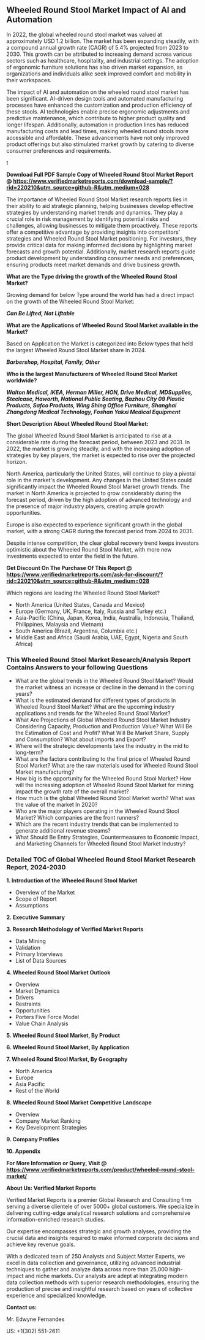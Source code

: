<h2>Wheeled Round Stool Market Impact of AI and Automation</h2><p>In 2022, the global wheeled round stool market was valued at approximately USD 1.2 billion. The market has been expanding steadily, with a compound annual growth rate (CAGR) of 5.4% projected from 2023 to 2030. This growth can be attributed to increasing demand across various sectors such as healthcare, hospitality, and industrial settings. The adoption of ergonomic furniture solutions has also driven market expansion, as organizations and individuals alike seek improved comfort and mobility in their workspaces.</p><p>The impact of AI and automation on the wheeled round stool market has been significant. AI-driven design tools and automated manufacturing processes have enhanced the customization and production efficiency of these stools. AI technologies enable precise ergonomic adjustments and predictive maintenance, which contribute to higher product quality and longer lifespan. Additionally, automation in production lines has reduced manufacturing costs and lead times, making wheeled round stools more accessible and affordable. These advancements have not only improved product offerings but also stimulated market growth by catering to diverse consumer preferences and requirements.</p>t</p><p id="" class=""><strong>Download Full PDF Sample Copy of Wheeled Round Stool Market Report @ <a href="https://www.verifiedmarketreports.com/download-sample/?rid=220210&utm_source=github-R&utm_medium=028" target="_blank">https://www.verifiedmarketreports.com/download-sample/?rid=220210&utm_source=github-R&utm_medium=028</a></strong></p><p>The importance of&nbsp;Wheeled Round Stool Market research reports lies in their ability to aid strategic planning, helping businesses develop effective strategies by understanding market trends and dynamics. They play a crucial role in risk management by identifying potential risks and challenges, allowing businesses to mitigate them proactively. These reports offer a competitive advantage by providing insights into competitors' strategies and Wheeled Round Stool Market positioning. For investors, they provide critical data for making informed decisions by highlighting market forecasts and growth potential. Additionally, market research reports guide product development by understanding consumer needs and preferences, ensuring products meet market demands and drive business growth.</p><p><strong>What are the&nbsp;Type driving the growth of the Wheeled Round Stool Market?</strong></p><p id="" class="">Growing demand for below Type around the world has had a direct impact on the growth of the Wheeled Round Stool Market:</p><em><strong>Can Be Lifted, Not Liftable</strong></em></p><strong>What are the&nbsp;Applications&nbsp;of Wheeled Round Stool Market available in the Market?</strong></p><p id="" class="">Based on Application the Market is categorized into Below types that held the largest Wheeled Round Stool Market share In 2024.</p><em><strong>Barbershop, Hospital, Family, Other</strong></em></p><strong>Who is the largest Manufacturers of Wheeled Round Stool Market worldwide?</strong></p><p><em><strong>Walton Medical, IKEA, Herman Miller, HON, Drive Medical, MDSupplies, Steelcase, Haworth, National Public Seating, Bazhou City 09 Plastic Products, Safco Products, Wing Shing Office Furniture, Shanghai Zhangdong Medical Technology, Foshan Yakxi Medical Equipment</strong></em></p><p id="" class=""><strong>Short Description About Wheeled Round Stool Market:</strong></p><p>The global Wheeled Round Stool Market is anticipated to rise at a considerable rate during the forecast period, between 2023 and 2031. In 2022, the market is growing steadily, and with the increasing adoption of strategies by key players, the market is expected to rise over the projected horizon.</p><p>North America, particularly the United States, will continue to play a pivotal role in the market's development. Any changes in the United States could significantly impact the Wheeled Round Stool Market growth trends. The market in North America is projected to grow considerably during the forecast period, driven by the high adoption of advanced technology and the presence of major industry players, creating ample growth opportunities.</p><p>Europe is also expected to experience significant growth in the global market, with a strong CAGR during the forecast period from 2024 to 2031.</p><p>Despite intense competition, the clear global recovery trend keeps investors optimistic about the Wheeled Round Stool Market, with more new investments expected to enter the field in the future.</p><p id="" class=""><strong>Get Discount On The Purchase Of This Report @ <a href="https://www.verifiedmarketreports.com/ask-for-discount/?rid=220210&utm_source=github-R&utm_medium=028" target="_blank">https://www.verifiedmarketreports.com/ask-for-discount/?rid=220210&utm_source=github-R&utm_medium=028</a></strong></p>Which regions are leading the Wheeled Round Stool Market?</p><ul><li>North America (United States, Canada and Mexico)</li><li>Europe (Germany, UK, France, Italy, Russia and Turkey etc.)</li><li>Asia-Pacific (China, Japan, Korea, India, Australia, Indonesia, Thailand, Philippines, Malaysia and Vietnam)</li><li>South America (Brazil, Argentina, Columbia etc.)</li><li>Middle East and Africa (Saudi Arabia, UAE, Egypt, Nigeria and South Africa)</li></ul><h3 id="" class="">This Wheeled Round Stool Market Research/Analysis Report Contains Answers to your following Questions</h3><ul><li>What are the global trends in the Wheeled Round Stool Market? Would the market witness an increase or decline in the demand in the coming years?</li><li>What is the estimated demand for different types of products in Wheeled Round Stool Market? What are the upcoming industry applications and trends for the Wheeled Round Stool Market?</li><li>What Are Projections of Global Wheeled Round Stool Market Industry Considering Capacity, Production and Production Value? What Will Be the Estimation of Cost and Profit? What Will Be Market Share, Supply and Consumption? What about imports and Export?</li><li>Where will the strategic developments take the industry in the mid to long-term?</li><li>What are the factors contributing to the final price of Wheeled Round Stool Market? What are the raw materials used for Wheeled Round Stool Market manufacturing?</li><li>How big is the opportunity for the Wheeled Round Stool Market? How will the increasing adoption of Wheeled Round Stool Market for mining impact the growth rate of the overall market?</li><li>How much is the global Wheeled Round Stool Market worth? What was the value of the market In 2020?</li><li>Who are the major players operating in the Wheeled Round Stool Market? Which companies are the front runners?</li><li>Which are the recent industry trends that can be implemented to generate additional revenue streams?</li><li>What Should Be Entry Strategies, Countermeasures to Economic Impact, and Marketing Channels for Wheeled Round Stool Market Industry?</li></ul><h3 id="" class="">Detailed TOC of Global Wheeled Round Stool Market Research Report, 2024-2030</h3><p id="" class=""><strong>1. Introduction of the Wheeled Round Stool Market</strong></p><ul><li>Overview of the Market</li><li>Scope of Report</li><li>Assumptions</li></ul><p id="" class=""><strong>2. Executive Summary</strong></p><p id="" class=""><strong>3. Research Methodology of Verified Market Reports</strong></p><ul><li>Data Mining</li><li>Validation</li><li>Primary Interviews</li><li>List of Data Sources</li></ul><p id="" class=""><strong>4. Wheeled Round Stool Market Outlook</strong></p><ul><li>Overview</li><li>Market Dynamics</li><li>Drivers</li><li>Restraints</li><li>Opportunities</li><li>Porters Five Force Model</li><li>Value Chain Analysis</li></ul><p id="" class=""><strong>5. Wheeled Round Stool Market, By Product</strong></p><p id="" class=""><strong>6. Wheeled Round Stool Market, By Application</strong></p><p id="" class=""><strong>7. Wheeled Round Stool Market, By Geography</strong></p><ul><li>North America</li><li>Europe</li><li>Asia Pacific</li><li>Rest of the World</li></ul><p id="" class=""><strong>8. Wheeled Round Stool Market Competitive Landscape</strong></p><ul><li>Overview</li><li>Company Market Ranking</li><li>Key Development Strategies</li></ul><p id="" class=""><strong>9. Company Profiles</strong></p><p id="" class=""><strong>10. Appendix</strong></p><p id="" class=""><strong>For More Information or Query, Visit @ <a href="https://www.verifiedmarketreports.com/product/wheeled-round-stool-market/" target="_blank">https://www.verifiedmarketreports.com/product/wheeled-round-stool-market/</a></strong></p><p id="" class=""><strong>About Us: Verified Market Reports</strong></p><p id="" class="">Verified Market Reports is a premier Global Research and Consulting firm serving a diverse clientele of over 5000+ global customers. We specialize in delivering cutting-edge analytical research solutions and comprehensive information-enriched research studies.</p><p id="" class="">Our expertise encompasses strategic and growth analyses, providing the crucial data and insights required to make informed corporate decisions and achieve key revenue goals.</p><p id="" class="">With a dedicated team of 250 Analysts and Subject Matter Experts, we excel in data collection and governance, utilizing advanced industrial techniques to gather and analyze data across more than 25,000 high-impact and niche markets. Our analysts are adept at integrating modern data collection methods with superior research methodologies, ensuring the production of precise and insightful research based on years of collective experience and specialized knowledge.</p><p id="" class=""><strong>Contact us:</strong></p><p id="" class="">Mr. Edwyne Fernandes</p><p id="" class="">US: +1(302) 551-2611</p>
